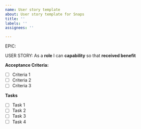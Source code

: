 ```yaml
---
name: User story template
about: User story template for Snaps
title: ''
labels: ''
assignees: ''

---
```


EPIC:

USER STORY: As a **role** I can **capability** so that **received benefit**

**Acceptance Criteria:**
- [ ] Criteria 1
- [ ] Criteria 2
- [ ] Criteria 3

**Tasks**
- [ ] Task 1
- [ ] Task 2
- [ ] Task 3
- [ ] Task 4

